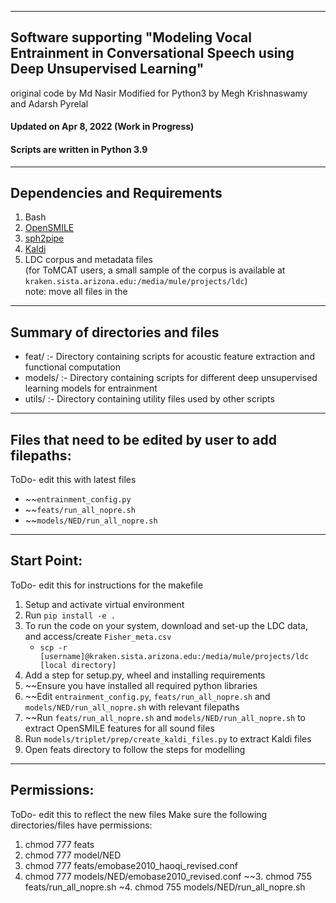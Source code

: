 ------------------------------------------------------------------------------------------
Software supporting "Modeling Vocal Entrainment in Conversational Speech using Deep Unsupervised Learning"
------------------------------------------------------------------------------------------

original code by Md Nasir 
Modified for Python3 by Megh Krishnaswamy and Adarsh Pyrelal


#### Updated on Apr 8, 2022 (Work in Progress)
#### Scripts are written in Python 3.9


------------
Dependencies and Requirements
------------
1. Bash
2. [OpenSMILE](https://github.com/audeering/opensmile)
3. [sph2pipe](https://github.com/burrmill/sph2pipe)
5. [Kaldi](https://kaldi-asr.org)
4. LDC corpus and metadata files <br>(for ToMCAT users, a small sample of the corpus is available at `kraken.sista.arizona.edu:/media/mule/projects/ldc`)
<br> note: move all files in the

------------------------
Summary of directories and files
--------------------------------

- feat/ :- Directory containing scripts for acoustic feature extraction and functional computation
- models/ :- Directory containing scripts for different deep unsupervised learning models for entrainment
- utils/ :- Directory containing utility files used by other scripts

------------------------
Files that need to be edited by user to add filepaths:
--------------------------------
ToDo- edit this with latest files
- ~~`entrainment_config.py`
- ~~`feats/run_all_nopre.sh`
- ~~`models/NED/run_all_nopre.sh`

------------------------
Start Point:
------------------------
ToDo- edit this for instructions for the makefile

1. Setup and activate virtual environment
2. Run `pip install -e .`
1. To run the code on your system, download and set-up the LDC data, and access/create `Fisher_meta.csv`
    -   `scp -r [username]@kraken.sista.arizona.edu:/media/mule/projects/ldc [local directory]`
1. Add a step for setup.py, wheel and installing requirements   
2. ~~Ensure you have installed all required python libraries
3. ~~Edit `entrainment_config.py`, `feats/run_all_nopre.sh` and `models/NED/run_all_nopre.sh` with relevant filepaths
4. ~~Run `feats/run_all_nopre.sh` and `models/NED/run_all_nopre.sh` to extract OpenSMILE features for all sound files
5. Run `models/triplet/prep/create_kaldi_files.py` to extract Kaldi files
6. Open feats directory to follow the steps for modelling

------------------------
Permissions:
------------------------
ToDo- edit this to reflect the new files
Make sure the following directories/files have permissions:
1. chmod 777 feats
2. chmod 777 model/NED
3. chmod 777 feats/emobase2010_haoqi_revised.conf
4. chmod 777 models/NED/emobase2010_revised.conf
~~3. chmod 755 feats/run_all_nopre.sh
~4. chmod 755 models/NED/run_all_nopre.sh
